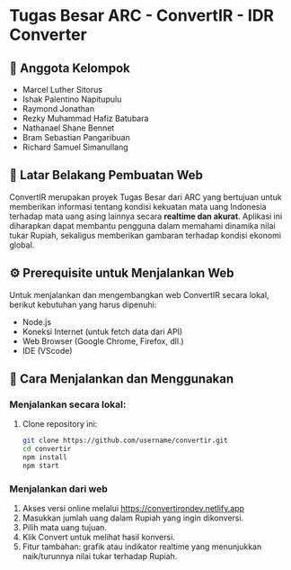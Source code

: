 # Tugas Besar ARC - ConvertIR - IDR Converter

## 👥 Anggota Kelompok
- Marcel Luther Sitorus
- Ishak Palentino Napitupulu
- Raymond Jonathan
- Rezky Muhammad Hafiz Batubara
- Nathanael Shane Bennet
- Bram Sebastian Pangaribuan
- Richard Samuel Simanullang

## 📌 Latar Belakang Pembuatan Web
ConvertIR merupakan proyek Tugas Besar dari ARC yang bertujuan untuk memberikan informasi tentang kondisi kekuatan mata uang Indonesia terhadap mata uang asing lainnya secara **realtime dan akurat**. Aplikasi ini diharapkan dapat membantu pengguna dalam memahami dinamika nilai tukar Rupiah, sekaligus memberikan gambaran terhadap kondisi ekonomi global.

## ⚙️ Prerequisite untuk Menjalankan Web
Untuk menjalankan dan mengembangkan web ConvertIR secara lokal, berikut kebutuhan yang harus dipenuhi:

- Node.js
- Koneksi Internet (untuk fetch data dari API)
- Web Browser (Google Chrome, Firefox, dll.)
- IDE (VScode)

## 🚀 Cara Menjalankan dan Menggunakan

### Menjalankan secara lokal:
1. Clone repository ini:
   ```bash
   git clone https://github.com/username/convertir.git
   cd convertir
   npm install
   npm start

### Menjalankan dari web
1. Akses versi online melalui https://convertirondev.netlify.app
2. Masukkan jumlah uang dalam Rupiah yang ingin dikonversi.
3. Pilih mata uang tujuan.
4. Klik Convert untuk melihat hasil konversi.
5. Fitur tambahan: grafik atau indikator realtime yang menunjukkan naik/turunnya nilai tukar terhadap Rupiah.
